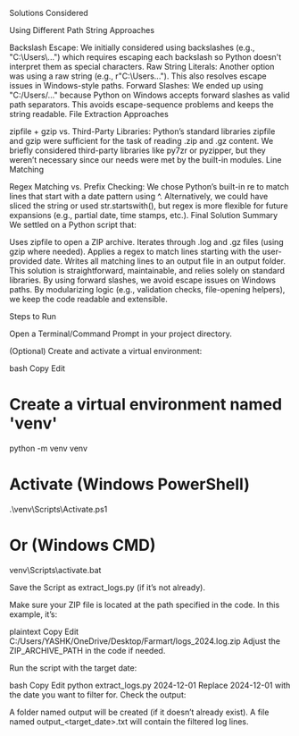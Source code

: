 Solutions Considered

Using Different Path String Approaches

Backslash Escape: We initially considered using backslashes (e.g., "C:\\Users\\...") which requires escaping each backslash so Python doesn't interpret them as special characters.
Raw String Literals: Another option was using a raw string (e.g., r"C:\Users\..."). This also resolves escape issues in Windows-style paths.
Forward Slashes: We ended up using "C:/Users/..." because Python on Windows accepts forward slashes as valid path separators. This avoids escape-sequence problems and keeps the string readable.
File Extraction Approaches

zipfile + gzip vs. Third-Party Libraries: Python’s standard libraries zipfile and gzip were sufficient for the task of reading .zip and .gz content. We briefly considered third-party libraries like py7zr or pyzipper, but they weren’t necessary since our needs were met by the built-in modules.
Line Matching

Regex Matching vs. Prefix Checking: We chose Python’s built-in re to match lines that start with a date pattern using ^. Alternatively, we could have sliced the string or used str.startswith(), but regex is more flexible for future expansions (e.g., partial date, time stamps, etc.).
Final Solution Summary
We settled on a Python script that:

Uses zipfile to open a ZIP archive.
Iterates through .log and .gz files (using gzip where needed).
Applies a regex to match lines starting with the user-provided date.
Writes all matching lines to an output file in an output folder.
This solution is straightforward, maintainable, and relies solely on standard libraries. By using forward slashes, we avoid escape issues on Windows paths. By modularizing logic (e.g., validation checks, file-opening helpers), we keep the code readable and extensible.

Steps to Run

Open a Terminal/Command Prompt in your project directory.

(Optional) Create and activate a virtual environment:

bash
Copy
Edit
# Create a virtual environment named 'venv'
python -m venv venv

# Activate (Windows PowerShell)
.\venv\Scripts\Activate.ps1

# Or (Windows CMD)
venv\Scripts\activate.bat

Save the Script as extract_logs.py (if it’s not already).

Make sure your ZIP file is located at the path specified in the code. In this example, it’s:

plaintext
Copy
Edit
C:/Users/YASHK/OneDrive/Desktop/Farmart/logs_2024.log.zip
Adjust the ZIP_ARCHIVE_PATH in the code if needed.

Run the script with the target date:

bash
Copy
Edit
python extract_logs.py 2024-12-01
Replace 2024-12-01 with the date you want to filter for.
Check the output:

A folder named output will be created (if it doesn’t already exist).
A file named output_<target_date>.txt will contain the filtered log lines.
